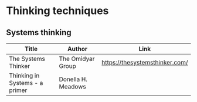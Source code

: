 # Thinking techniques

## Systems thinking
| Title | Author | Link |
|---|---|---|
| The Systems Thinker | The Omidyar Group | https://thesystemsthinker.com/ |
| Thinking in Systems - a primer | Donella H. Meadows | |
